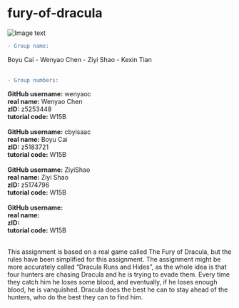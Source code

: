 # fury-of-dracula

![Image text](https://github.com/wenyaoc/cs2521-lab08/blob/master/dra.PNG)
```diff
- Group name:
```
Boyu Cai - Wenyao Chen - Ziyi Shao - Kexin Tian<br> <br> 

```diff
- Group numbers:
```
**GitHub username:** wenyaoc<br> 
**real name:** Wenyao Chen<br> 
**zID:** z5253448<br> 
**tutorial code:** W15B<br> 
<br> 
**GitHub username:** cbyisaac<br> 
**real name:** Boyu Cai<br> 
**zID:** z5183721<br> 
**tutorial code:** W15B<br> 
<br> 
**GitHub username:** ZiyiShao<br> 
**real name:** Ziyi Shao<br> 
**zID:** z5174796<br> 
**tutorial code:** W15B<br> 
<br> 
**GitHub username:** <br> 
**real name:** <br> 
**zID:** <br> 
**tutorial code:** W15B<br> 
<br> 


This assignment is based on a real game called The Fury of Dracula, but the rules have been simplified for this assignment. The assignment might be more accurately called “Dracula Runs and Hides”, as the whole idea is that four hunters are chasing Dracula and he is trying to evade them. Every time they catch him he loses some blood, and eventually, if he loses enough blood, he is vanquished. Dracula does the best he can to stay ahead of the hunters, who do the best they can to find him.

